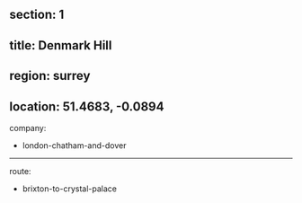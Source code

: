 section: 1
----
title: Denmark Hill
----
region: surrey
----
location: 51.4683, -0.0894
----
company:
- london-chatham-and-dover
----
route:
- brixton-to-crystal-palace
